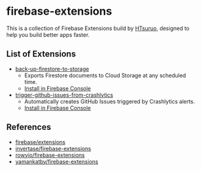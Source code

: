 # firebase-extensions

This is a collection of Firebase Extensions build by [HTsuruo](https://github.com/HTsuruo), designed to help you build better apps faster.

## List of Extensions

- [back-up-firestore-to-storage](https://github.com/HTsuruo/firebase-extensions/tree/main/back-up-firestore-to-storage)
  - Exports Firestore documents to Cloud Storage at any scheduled time.
  - [Install in Firebase Console](https://extensions.dev/extensions/htsuruo/back-up-firestore-to-storage)
- [trigger-github-issues-from-crashlytics](https://github.com/HTsuruo/firebase-extensions/tree/main/trigger-github-issues-from-crashlytics)
  - Automatically creates GitHub Issues triggered by Crashlytics alerts.
  - [Install in Firebase Console](https://extensions.dev/extensions/htsuruo/trigger-github-issues-from-crashlytics)

## References

- [firebase/extensions](https://github.com/firebase/extensions)
- [invertase/firebase-extensions](https://github.com/invertase/firebase-extensions)
- [rowyio/firebase-extensions](https://github.com/rowyio/firebase-extensions)
- [yamankatby/firebase-extensions](https://github.com/yamankatby/firebase-extensions)
